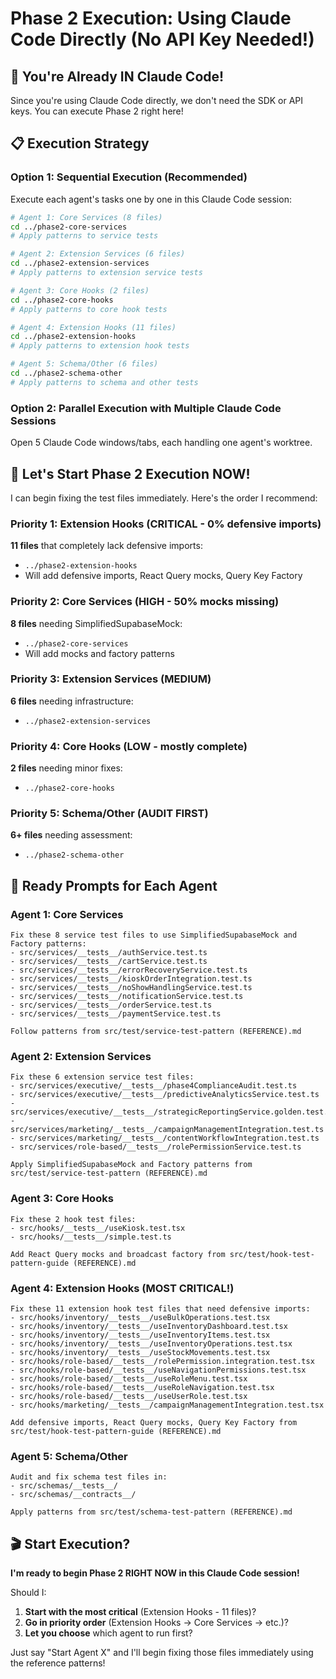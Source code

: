 # Phase 2 Execution: Using Claude Code Directly (No API Key Needed!)

## 🎯 You're Already IN Claude Code!

Since you're using Claude Code directly, we don't need the SDK or API keys. You can execute Phase 2 right here!

## 📋 Execution Strategy

### Option 1: Sequential Execution (Recommended)
Execute each agent's tasks one by one in this Claude Code session:

```bash
# Agent 1: Core Services (8 files)
cd ../phase2-core-services
# Apply patterns to service tests

# Agent 2: Extension Services (6 files)  
cd ../phase2-extension-services
# Apply patterns to extension service tests

# Agent 3: Core Hooks (2 files)
cd ../phase2-core-hooks
# Apply patterns to core hook tests

# Agent 4: Extension Hooks (11 files)
cd ../phase2-extension-hooks
# Apply patterns to extension hook tests

# Agent 5: Schema/Other (6 files)
cd ../phase2-schema-other
# Apply patterns to schema and other tests
```

### Option 2: Parallel Execution with Multiple Claude Code Sessions
Open 5 Claude Code windows/tabs, each handling one agent's worktree.

## 🚀 Let's Start Phase 2 Execution NOW!

I can begin fixing the test files immediately. Here's the order I recommend:

### Priority 1: Extension Hooks (CRITICAL - 0% defensive imports)
**11 files** that completely lack defensive imports:
- `../phase2-extension-hooks`
- Will add defensive imports, React Query mocks, Query Key Factory

### Priority 2: Core Services (HIGH - 50% mocks missing)
**8 files** needing SimplifiedSupabaseMock:
- `../phase2-core-services`
- Will add mocks and factory patterns

### Priority 3: Extension Services (MEDIUM)
**6 files** needing infrastructure:
- `../phase2-extension-services`

### Priority 4: Core Hooks (LOW - mostly complete)
**2 files** needing minor fixes:
- `../phase2-core-hooks`

### Priority 5: Schema/Other (AUDIT FIRST)
**6+ files** needing assessment:
- `../phase2-schema-other`

## 📝 Ready Prompts for Each Agent

### Agent 1: Core Services
```
Fix these 8 service test files to use SimplifiedSupabaseMock and Factory patterns:
- src/services/__tests__/authService.test.ts
- src/services/__tests__/cartService.test.ts
- src/services/__tests__/errorRecoveryService.test.ts
- src/services/__tests__/kioskOrderIntegration.test.ts
- src/services/__tests__/noShowHandlingService.test.ts
- src/services/__tests__/notificationService.test.ts
- src/services/__tests__/orderService.test.ts
- src/services/__tests__/paymentService.test.ts

Follow patterns from src/test/service-test-pattern (REFERENCE).md
```

### Agent 2: Extension Services
```
Fix these 6 extension service test files:
- src/services/executive/__tests__/phase4ComplianceAudit.test.ts
- src/services/executive/__tests__/predictiveAnalyticsService.test.ts
- src/services/executive/__tests__/strategicReportingService.golden.test.ts
- src/services/marketing/__tests__/campaignManagementIntegration.test.ts
- src/services/marketing/__tests__/contentWorkflowIntegration.test.ts
- src/services/role-based/__tests__/rolePermissionService.test.ts

Apply SimplifiedSupabaseMock and Factory patterns from src/test/service-test-pattern (REFERENCE).md
```

### Agent 3: Core Hooks
```
Fix these 2 hook test files:
- src/hooks/__tests__/useKiosk.test.tsx
- src/hooks/__tests__/simple.test.ts

Add React Query mocks and broadcast factory from src/test/hook-test-pattern-guide (REFERENCE).md
```

### Agent 4: Extension Hooks (MOST CRITICAL!)
```
Fix these 11 extension hook test files that need defensive imports:
- src/hooks/inventory/__tests__/useBulkOperations.test.tsx
- src/hooks/inventory/__tests__/useInventoryDashboard.test.tsx
- src/hooks/inventory/__tests__/useInventoryItems.test.tsx
- src/hooks/inventory/__tests__/useInventoryOperations.test.tsx
- src/hooks/inventory/__tests__/useStockMovements.test.tsx
- src/hooks/role-based/__tests__/rolePermission.integration.test.tsx
- src/hooks/role-based/__tests__/useNavigationPermissions.test.tsx
- src/hooks/role-based/__tests__/useRoleMenu.test.tsx
- src/hooks/role-based/__tests__/useRoleNavigation.test.tsx
- src/hooks/role-based/__tests__/useUserRole.test.tsx
- src/hooks/marketing/__tests__/campaignManagementIntegration.test.tsx

Add defensive imports, React Query mocks, Query Key Factory from src/test/hook-test-pattern-guide (REFERENCE).md
```

### Agent 5: Schema/Other
```
Audit and fix schema test files in:
- src/schemas/__tests__/
- src/schemas/__contracts__/

Apply patterns from src/test/schema-test-pattern (REFERENCE).md
```

## 🎬 Start Execution?

**I'm ready to begin Phase 2 RIGHT NOW in this Claude Code session!**

Should I:
1. **Start with the most critical** (Extension Hooks - 11 files)?
2. **Go in priority order** (Extension Hooks → Core Services → etc.)?
3. **Let you choose** which agent to run first?

Just say "Start Agent X" and I'll begin fixing those files immediately using the reference patterns!